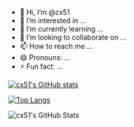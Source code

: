 - 👋 Hi, I’m @cx51
- 👀 I’m interested in ...
- 🌱 I’m currently learning ...
- 💞️ I’m looking to collaborate on ...
- 📫 How to reach me ...
- 😄 Pronouns: ...
- ⚡ Fun fact: ...

[![cx51's GitHub stats](https://github-readme-stats.vercel.app/api?username=cx51)](https://github.com/cx51/github-readme-stats)

[![Top Langs](https://github-readme-stats.vercel.app/api/top-langs/?username=cx51&layout=donut)](https://github.com/cx51/github-readme-stats)

<div align="left">
    <img src="https://github-profile-summary-cards.vercel.app/api/cards/profile-details?username=cx51&theme=github_dark" alt="cx51's GitHub Stats"/>
</div>

<!---
cx51/cx51 is a ✨ special ✨ repository because its `README.md` (this file) appears on your GitHub profile.
You can click the Preview link to take a look at your changes.
--->
